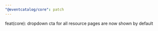 ```yaml
---
"@eventcatalog/core": patch
---
```


feat(core): dropdown cta for all resource pages are now shown by default

